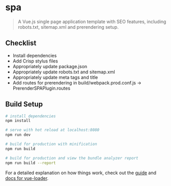 # spa

> A Vue.js single page application template with SEO features, including robots.txt, sitemap.xml and prerendering setup.

## Checklist

- Install dependencies
- Add Crisp stylus files
- Appropriately update package.json
- Appropriately update robots.txt and sitemap.xml
- Appropriately update meta tags and title
- Add routes for prerendering in build/webpack.prod.conf.js -> PrerenderSPAPlugin.routes

## Build Setup

``` bash
# install dependencies
npm install

# serve with hot reload at localhost:8080
npm run dev

# build for production with minification
npm run build

# build for production and view the bundle analyzer report
npm run build --report
```

For a detailed explanation on how things work, check out the [guide](http://vuejs-templates.github.io/webpack/) and [docs for vue-loader](http://vuejs.github.io/vue-loader).
